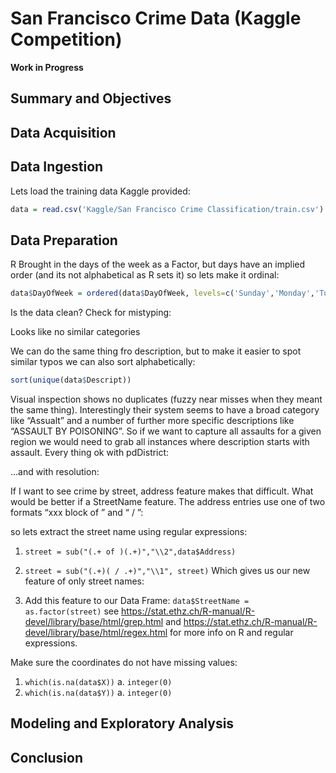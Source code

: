 # San Francisco Crime Data (Kaggle Competition)

**Work in Progress**

## Summary and Objectives

## Data Acquisition

## Data Ingestion
Lets load the training data Kaggle provided:
```R
data = read.csv('Kaggle/San Francisco Crime Classification/train.csv')
```

## Data Preparation

R Brought in the days of the week as a Factor, but days have an implied order (and its not alphabetical as R sets it) so lets make it ordinal: 
```R
data$DayOfWeek = ordered(data$DayOfWeek, levels=c('Sunday','Monday','Tuesday','Wednesday','Thursday','Friday','Saturday'))
```
   

Is the data clean? 
Check for mistyping:
 
Looks like no similar categories 

We can do the same thing fro description, but to make it easier to spot similar typos we can also sort alphabetically:
```R
sort(unique(data$Descript))
```
Visual inspection shows no duplicates (fuzzy near misses when they meant the same thing). Interestingly their system seems to have a broad category like “Assualt” and a number of further more specific descriptions like “ASSAULT BY POISONING”. So if we want to capture all assaults for a given region we would need to grab all instances where description starts with assault.
Every thing ok with pdDistrict:
 

…and with resolution:
 

If I want to see crime by street, address feature makes that difficult. What would be better if a StreetName feature. The address entries use one of two formats “xxx block of <street name>” and “<street name> / <other street name>”:

 
 so lets extract the street name using regular expressions:
1.	```street = sub("(.+ of )(.+)","\\2",data$Address)```
2.	```street = sub("(.+)( / .+)","\\1", street)``` 
Which gives us our new feature of only street names:
 
3.	Add this feature to our Data Frame: 
```data$StreetName = as.factor(street)```
see https://stat.ethz.ch/R-manual/R-devel/library/base/html/grep.html  and https://stat.ethz.ch/R-manual/R-devel/library/base/html/regex.html  for more info on R and regular expressions.

Make sure the coordinates do not have missing values:
1.	```which(is.na(data$X))```
a.	```integer(0)```
2.	```which(is.na(data$Y))```
a.	```integer(0)```


## Modeling and Exploratory Analysis

## Conclusion
